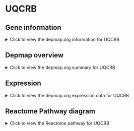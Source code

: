 <h1>UQCRB</h1>

<h2>Gene information</h2>
<details>
  <summary>Click to view the depmap.org information for UQCRB</summary>
  <p><a href="https://depmap.org/portal/gene/UQCRB?tab=about" target="_BLANK">Open page in a new tab...</a></p>
  <iframe src="https://depmap.org/portal/gene/UQCRB?tab=about" style="border:none;width:100%;height:800px"></iframe>
</details>

<h2>Depmap overview</h2>
<details>
  <summary>Click to view the depmap.org summary for UQCRB</summary>
  <p><a href="https://depmap.org/portal/gene/UQCRB?tab=overview" target="_BLANK">Open page in a new tab...</a></p>
  <iframe src="https://depmap.org/portal/gene/UQCRB?tab=overview" style="border:none;width:100%;height:800px"></iframe>
</details>

<h2>Expression</h2>
<details>
  <summary>Click to view the depmap.org expression data for UQCRB</summary>
  <p><a href="https://depmap.org/portal/gene/UQCRB?tab=characterization" target="_BLANK">Open page in a new tab...</a></p>
  <iframe src="https://depmap.org/portal/gene/UQCRB?tab=characterization" style="border:none;width:100%;height:800px"></iframe>
</details>



<h2>Reactome Pathway diagram</h2>
<details>
  <summary>Click to view the Reactome pathway for UQCRB</summary>
  <p><a href="https://reactome.org/PathwayBrowser/#/R-HSA-611105" target="_BLANK">Open page in a new tab...</a></p>
  <p>Respiratory electron transport</p>
<iframe src="https://reactome.org/PathwayBrowser/#/R-HSA-611105" style="border:none;width:100%;height:800px"></iframe>
</details>



